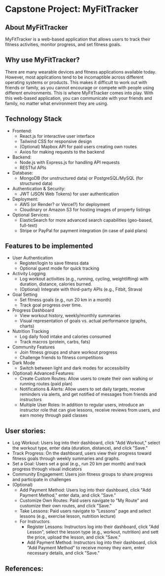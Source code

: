 # Capstone Project: MyFitTracker

## About MyFitTracker
MyFitTracker is a web-based application that allows users to track their fitness activities, monitor progress, and set fitness goals.
## Why use MyFitTracker?
There are many wearable devices and fitness applications available today. However, most applications tend to be incomaptible across different operating systems or products. This makes it difficult to work out with friends or family, as you cannot encourage or compete with people using different environments. This is where MyFitTracker comes into play. With this web-based application, you can communicate with your friends and family, no matter what environment they are using.

## Technology Stack
- Frontend: 
    - React.js for interactive user interface
    - Tailwind CSS for responsive design
    - (Optional) Mapbox API for paid users creating own routes
    - Axios for making requests to the backend 
- Backend:
    - Node.js with Express.js for handling API requests
    - RESTful APIs
- Database:
    - MongoDB (for unstructured data) or PostgreSQL/MySQL (for structured data)
- Authentication & Security:
    - JWT (JSON Web Tokens) for user authentication
- Deployment:
    - AWS (or Render? or Vercel?) for deployment
    - Cloudinary or Amazon S3 for hosting images of property listings
- Optional Services:
    - ElasticSearch for more advanced search capabilities (geo-based, full-text)
    - Stripe or PayPal for payment integration (in case of paid plans)

## Features to be implemented
- User Authentication
    - Register/login to save fitness data
    - Optional guest mode for quick tracking
- Activity Logging
    - Log workout activities (e.g., running, cycling, weightlifting) with duration, distance, calories burned.
    - (Optional) Integrate with third-party APIs (e.g., Fitbit, Strava)
- Goal Setting
    - Set fitness goals (e.g., run 20 km in a month)
    - Track goal progress over time.
- Progress Dashboard
    - View workout history, weekly/monthly summaries
    - Visual representation of goals vs. actual performance (graphs, charts)
- Nutrition Tracking
    - Log daily food intake and calories consumed
    - Track macros (protein, carbs, fats)
- Community Features
    - Join fitness groups and share workout progress
    - Challenge friends to fitness competitions
- Dark Mode
    - Switch between light and dark modes for accessibility
- (Optional) Advanced Features:
    - Create Custom Routes: Allow users to create their own walking or running routes (paid plan)
    - Notifications & Alerts: Allow users to set daily targets, receive reminders via alerts, and get notified of messages from friends and instructors
    - Multiple User Roles: In addition to regular users, introduce an instructor role that can give lessons, receive reviews from users, and earn money through paid classes

## User stories:
- Log Workout: Users log into their dashboard, click "Add Workout," select the workout type, enter data (duration, distance), and click "Save."
- Track Progress: On the dashboard, users view their progress toward fitness goals through weekly summaries and graphs.
- Set a Goal: Users set a goal (e.g., run 20 km per month) and track progress through visual indicators
- Community Engagement: Users join fitness groups to share progress and participate in challenges
- (Optional)
    - Add Payment Method: Users log into their dashboard, click "Add Payment Method," enter data, and click "Save."
    - Customize Own Routes: Paid users navigate to "My Route" and customize their own routes, and click "Save."
    - Take Lessons: Paid users navigate to "Lessons" page and select lessons (e.g., exercise lesson, nutrition lecture)
    - For Instructors
        - Register Lessons: Instructors log into their dashboard, click "Add Lesson", select the lesson type (e.g., workout, nutrition) and sett the price, upload the lesson, and click "Save."
        - Add Payment Method: Instructors log into their dashboard, click "Add Payment Method" to receive money they earn, enter necessary details, and click "Save."

## References: